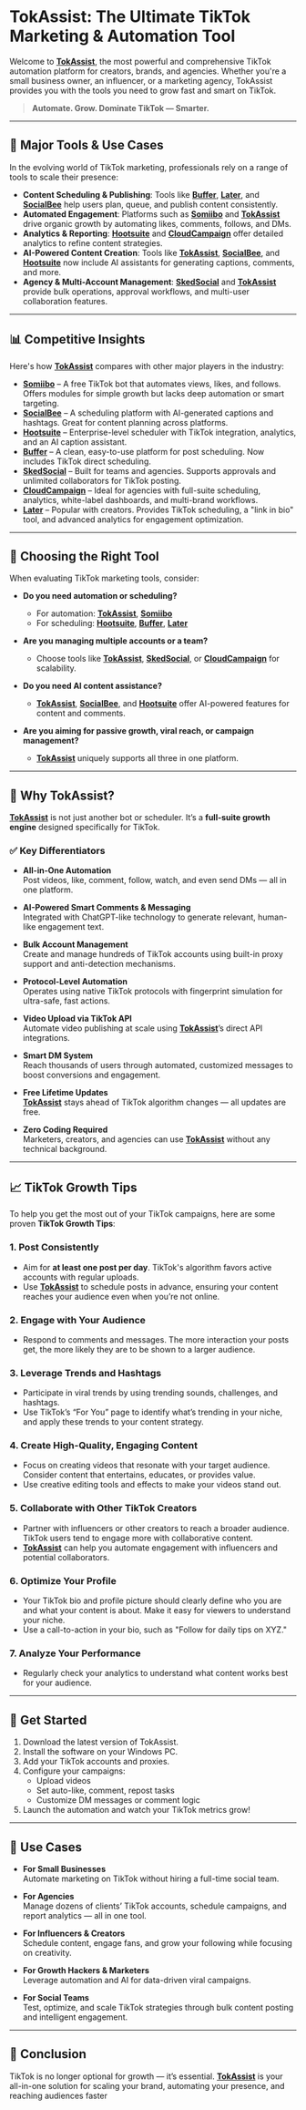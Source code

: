 # TokAssist: The Ultimate TikTok Marketing & Automation Tool

Welcome to **[TokAssist](https://www.tokassist.com/)**, the most powerful and comprehensive TikTok automation platform for creators, brands, and agencies. Whether you're a small business owner, an influencer, or a marketing agency, TokAssist provides you with the tools you need to grow fast and smart on TikTok.

> **Automate. Grow. Dominate TikTok — Smarter.**

---

## 🚀 Major Tools & Use Cases

In the evolving world of TikTok marketing, professionals rely on a range of tools to scale their presence:

- **Content Scheduling & Publishing**: Tools like **[Buffer](https://buffer.com/)**, **[Later](https://later.com/)**, and **[SocialBee](https://socialbee.io/)** help users plan, queue, and publish content consistently.
- **Automated Engagement**: Platforms such as **[Somiibo](https://somii.com/)** and **[TokAssist](https://www.tokassist.com/)** drive organic growth by automating likes, comments, follows, and DMs.
- **Analytics & Reporting**: **[Hootsuite](https://hootsuite.com/)** and **[CloudCampaign](https://cloudcampaign.io/)** offer detailed analytics to refine content strategies.
- **AI-Powered Content Creation**: Tools like **[TokAssist](https://www.tokassist.com/)**, **[SocialBee](https://socialbee.io/)**, and **[Hootsuite](https://hootsuite.com/)** now include AI assistants for generating captions, comments, and more.
- **Agency & Multi-Account Management**: **[SkedSocial](https://skedsocial.com/)** and **[TokAssist](https://www.tokassist.com/)** provide bulk operations, approval workflows, and multi-user collaboration features.

---

## 📊 Competitive Insights

Here's how **[TokAssist](https://www.tokassist.com/)** compares with other major players in the industry:

- **[Somiibo](https://somii.com/)** – A free TikTok bot that automates views, likes, and follows. Offers modules for simple growth but lacks deep automation or smart targeting.
- **[SocialBee](https://socialbee.io/)** – A scheduling platform with AI-generated captions and hashtags. Great for content planning across platforms.
- **[Hootsuite](https://hootsuite.com/)** – Enterprise-level scheduler with TikTok integration, analytics, and an AI caption assistant.
- **[Buffer](https://buffer.com/)** – A clean, easy-to-use platform for post scheduling. Now includes TikTok direct scheduling.
- **[SkedSocial](https://skedsocial.com/)** – Built for teams and agencies. Supports approvals and unlimited collaborators for TikTok posting.
- **[CloudCampaign](https://cloudcampaign.io/)** – Ideal for agencies with full-suite scheduling, analytics, white-label dashboards, and multi-brand workflows.
- **[Later](https://later.com/)** – Popular with creators. Provides TikTok scheduling, a "link in bio" tool, and advanced analytics for engagement optimization.

---

## 🧠 Choosing the Right Tool

When evaluating TikTok marketing tools, consider:

- **Do you need automation or scheduling?**  
  - For automation: **[TokAssist](https://www.tokassist.com/)**, **[Somiibo](https://somii.com/)**
  - For scheduling: **[Hootsuite](https://hootsuite.com/)**, **[Buffer](https://buffer.com/)**, **[Later](https://later.com/)**

- **Are you managing multiple accounts or a team?**  
  - Choose tools like **[TokAssist](https://www.tokassist.com/)**, **[SkedSocial](https://skedsocial.com/)**, or **[CloudCampaign](https://cloudcampaign.io/)** for scalability.

- **Do you need AI content assistance?**  
  - **[TokAssist](https://www.tokassist.com/)**, **[SocialBee](https://socialbee.io/)**, and **[Hootsuite](https://hootsuite.com/)** offer AI-powered features for content and comments.

- **Are you aiming for passive growth, viral reach, or campaign management?**  
  - **[TokAssist](https://www.tokassist.com/)** uniquely supports all three in one platform.

---

## 💎 Why TokAssist?

**[TokAssist](https://www.tokassist.com/)** is not just another bot or scheduler. It’s a **full-suite growth engine** designed specifically for TikTok.

### ✅ Key Differentiators

- **All-in-One Automation**  
  Post videos, like, comment, follow, watch, and even send DMs — all in one platform.

- **AI-Powered Smart Comments & Messaging**  
  Integrated with ChatGPT-like technology to generate relevant, human-like engagement text.

- **Bulk Account Management**  
  Create and manage hundreds of TikTok accounts using built-in proxy support and anti-detection mechanisms.

- **Protocol-Level Automation**  
  Operates using native TikTok protocols with fingerprint simulation for ultra-safe, fast actions.

- **Video Upload via TikTok API**  
  Automate video publishing at scale using **[TokAssist](https://www.tokassist.com/)**’s direct API integrations.

- **Smart DM System**  
  Reach thousands of users through automated, customized messages to boost conversions and engagement.

- **Free Lifetime Updates**  
  **[TokAssist](https://www.tokassist.com/)** stays ahead of TikTok algorithm changes — all updates are free.

- **Zero Coding Required**  
  Marketers, creators, and agencies can use **[TokAssist](https://www.tokassist.com/)** without any technical background.

---

## 📈 TikTok Growth Tips

To help you get the most out of your TikTok campaigns, here are some proven **TikTok Growth Tips**:

### 1. **Post Consistently**
   - Aim for **at least one post per day**. TikTok's algorithm favors active accounts with regular uploads.
   - Use **[TokAssist](https://www.tokassist.com/)** to schedule posts in advance, ensuring your content reaches your audience even when you’re not online.

### 2. **Engage with Your Audience**
   - Respond to comments and messages. The more interaction your posts get, the more likely they are to be shown to a larger audience.

### 3. **Leverage Trends and Hashtags**
   - Participate in viral trends by using trending sounds, challenges, and hashtags.
   - Use TikTok’s “For You” page to identify what’s trending in your niche, and apply these trends to your content strategy.

### 4. **Create High-Quality, Engaging Content**
   - Focus on creating videos that resonate with your target audience. Consider content that entertains, educates, or provides value.
   - Use creative editing tools and effects to make your videos stand out.

### 5. **Collaborate with Other TikTok Creators**
   - Partner with influencers or other creators to reach a broader audience. TikTok users tend to engage more with collaborative content.
   - **[TokAssist](https://www.tokassist.com/)** can help you automate engagement with influencers and potential collaborators.

### 6. **Optimize Your Profile**
   - Your TikTok bio and profile picture should clearly define who you are and what your content is about. Make it easy for viewers to understand your niche.
   - Use a call-to-action in your bio, such as "Follow for daily tips on XYZ."

### 7. **Analyze Your Performance**
   - Regularly check your analytics to understand what content works best for your audience.
  
---

## 🔧 Get Started

1. Download the latest version of TokAssist.
2. Install the software on your Windows PC.
3. Add your TikTok accounts and proxies.
4. Configure your campaigns:
   - Upload videos
   - Set auto-like, comment, repost tasks
   - Customize DM messages or comment logic
5. Launch the automation and watch your TikTok metrics grow!

---

## 👥 Use Cases

- **For Small Businesses**  
  Automate marketing on TikTok without hiring a full-time social team.

- **For Agencies**  
  Manage dozens of clients’ TikTok accounts, schedule campaigns, and report analytics — all in one tool.

- **For Influencers & Creators**  
  Schedule content, engage fans, and grow your following while focusing on creativity.

- **For Growth Hackers & Marketers**  
  Leverage automation and AI for data-driven viral campaigns.

- **For Social Teams**  
  Test, optimize, and scale TikTok strategies through bulk content posting and intelligent engagement.

---

## 🏁 Conclusion

TikTok is no longer optional for growth — it’s essential. **[TokAssist](https://www.tokassist.com/)** is your all-in-one solution for scaling your brand, automating your presence, and reaching audiences faster
